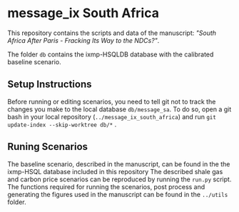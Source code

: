 # message_ix South Africa

This repository contains the scripts and data of the manuscript: 
*"South Africa After Paris - Fracking Its Way to the NDCs?"*. 

The folder `db` contains the ixmp-HSQLDB database with the calibrated 
baseline scenario.

## Setup Instructions

Before running or editing scenarios, you need to tell git not to track 
the changes you make to the local database `db/message_sa`. To do so,
open a git bash in your local repository (`../message_ix_south_africa`)
and run `git update-index --skip-worktree db/*` .

## Runing Scenarios

The baseline scenario, described in the manuscript, can be found in the 
the ixmp-HSQL database included in this repository The described shale 
gas and carbon price scenarios can be reproduced by running the `run.py`
script. 
The functions required for running the scenarios, post process and 
generating the figures used in the manuscript can be found in the 
`../utils` folder.